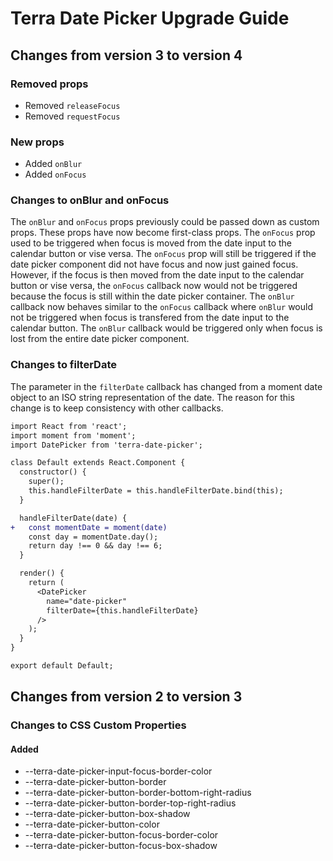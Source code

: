 # Terra Date Picker Upgrade Guide

## Changes from version 3 to version 4

### Removed props
* Removed `releaseFocus`
* Removed `requestFocus`

### New props
* Added `onBlur`
* Added `onFocus`

### Changes to onBlur and onFocus

The `onBlur` and `onFocus` props previously could be passed down as custom props. These props have now become first-class props. The `onFocus` prop used to be triggered when focus is moved from the date input to the calendar button or vise versa. The `onFocus` prop will still be triggered if the date picker component did not have focus and now just gained focus. However, if the focus is then moved from the date input to the calendar button or vise versa, the `onFocus` callback now would not be triggered because the focus is still within the date picker container. The `onBlur` callback now behaves similar to the `onFocus` callback where `onBlur` would not be triggered when focus is transfered from the date input to the calendar button. The `onBlur` callback would be triggered only when focus is lost from the entire date picker component.

### Changes to filterDate
The parameter in the `filterDate` callback has changed from a moment date object to an ISO string representation of the date. The reason for this change is to keep consistency with other callbacks.

```diff
import React from 'react';
import moment from 'moment';
import DatePicker from 'terra-date-picker';

class Default extends React.Component {
  constructor() {
    super();
    this.handleFilterDate = this.handleFilterDate.bind(this);
  }

  handleFilterDate(date) {
+   const momentDate = moment(date)
    const day = momentDate.day();
    return day !== 0 && day !== 6;
  }

  render() {
    return (
      <DatePicker
        name="date-picker"
        filterDate={this.handleFilterDate}
      />
    );
  }
}

export default Default;
```

## Changes from version 2 to version 3

### Changes to CSS Custom Properties

#### Added
* --terra-date-picker-input-focus-border-color
* --terra-date-picker-button-border
* --terra-date-picker-button-border-bottom-right-radius
* --terra-date-picker-button-border-top-right-radius
* --terra-date-picker-button-box-shadow
* --terra-date-picker-button-color
* --terra-date-picker-button-focus-border-color
* --terra-date-picker-button-focus-box-shadow
